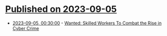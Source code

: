 # [Published on 2023-09-05](index.md)

* [2023-09-05, 00:30:00](https://news.slashdot.org/story/23/09/04/1955232/wanted-skilled-workers-to-combat-the-rise-in-cyber-crime?utm_source=rss1.0mainlinkanon&utm_medium=feed) - [Wanted: Skilled Workers To Combat the Rise in Cyber Crime](https://news.slashdot.org/story/23/09/04/1955232/wanted-skilled-workers-to-combat-the-rise-in-cyber-crime?utm_source=rss1.0mainlinkanon&utm_medium=feed)
